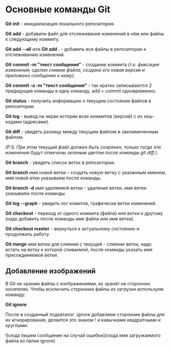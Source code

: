 # Основные команды Git

**Git init** - инициализация локального репозитория.

**Git add** - добавили файл для отслеживания изменений в нём или файлы к следующему коммиту.

**Git add --all**  или **Git add .** - добавить все файлы в репозитории к отслеживанию изменений. 

**Git commit -m "текст сообщения"** - создание коммита *(т.е. фиксация изменения, сделан снимок файла, создана его новая версия и приложено сообщение к нему)*.

**Git commit -a -m "текст сообщения"** - так кратко записываются 2 предидущие команды в одну команду, add + commit одновременно.

**Git status** - получить информацию о текущем состоянии файлов в репозитории.

**Git log** - вывод на экран истории всех коммитов (версий) с их хеш-кодами (адресами).


**Git diff** - увидеть разницу между текущим файлом и закоммиченным файлом.

*(P.S. При этом текущий файл должен быть сохранен, только тогда эти изменения будут отмечены зеленым цветом после команды git diff.)*.

**Git branch** - увидеть список веток в репозитории.

**Git branch** имя новой ветки - создать новую ветку с указанным именем, имя новой етки указываем после команды.

**Git branch -d** имя удаляемой ветки - удаление ветки, имя ветки указываем после команды.

**Git log --graph** - увидеть лог комитов, графически ветки изменений.

**Git checkout** - переход от одного коммита (файла) или ветки к другому (надо добавить после команды имя файла или имя ветки).

**Git checkout master** - вернуться к актуальному состоянию и продолжить работу.

**Git merge** имя ветки для слияния с текущей - слияние веток, надо встать на ветку к которой сливаемой, после команды указать имя присоединяемой ветки.

## Добавление изображений
В Git не храним файлы с изображениями, их хранят на сторонних носителях. Чтобы исключить сторонние файлы из загрузки используем команду:

**Git ignore**

После в созданный подкаталог .ignore добавляем сторонние файлы для их игнорирования, делается это  знаком ! и кавычками квадратными и круглыми:

![сюда пишем сообщение на случай ошибки](сюда имя загружаемого файла из папки ignore)
